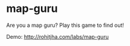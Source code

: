 map-guru
========

Are you a map guru? Play this game to find out!

Demo: http://rohitjha.com/labs/map-guru

